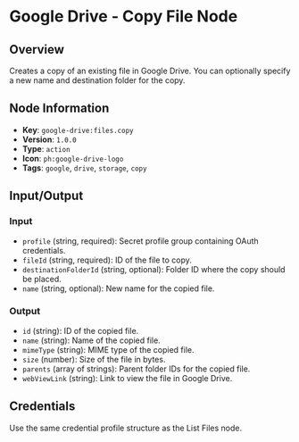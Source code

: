 # Google Drive - Copy File Node

## Overview
Creates a copy of an existing file in Google Drive. You can optionally specify a new name and destination folder for the copy.

## Node Information
- **Key**: `google-drive:files.copy`
- **Version**: `1.0.0`
- **Type**: `action`
- **Icon**: `ph:google-drive-logo`
- **Tags**: `google`, `drive`, `storage`, `copy`

## Input/Output
### Input
- `profile` (string, required): Secret profile group containing OAuth credentials.
- `fileId` (string, required): ID of the file to copy.
- `destinationFolderId` (string, optional): Folder ID where the copy should be placed.
- `name` (string, optional): New name for the copied file.

### Output
- `id` (string): ID of the copied file.
- `name` (string): Name of the copied file.
- `mimeType` (string): MIME type of the copied file.
- `size` (number): Size of the file in bytes.
- `parents` (array of strings): Parent folder IDs for the copied file.
- `webViewLink` (string): Link to view the file in Google Drive.

## Credentials
Use the same credential profile structure as the List Files node.
